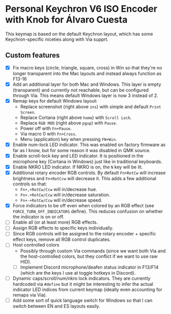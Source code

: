 # Personal Keychron V6 ISO Encoder with Knob for Álvaro Cuesta

This keymap is based on the default Keychron layout, which has some Keychron-specific niceties along with Via supprt.

## Custom features

- [x] Fix macro keys (circle, triangle, square, cross) in Win so that they're no longer transparent into the Mac layouts
      and instead always function as F13-16
- [x] Add an additional layer for both Mac and Windows. This layer is empty (transparent) and currently not reachable, 
      but can be configured through Via. This means default Windows layer is now 3 instead of 2.
- [x] Remap keys for default Windows layout:
    - Replace screenshot (right above `ins`) with simple and default `Print Screen`.
    - Replace Cortana (right above `home`) with `Scroll Lock`.
    - Replace `RGB MOD` (right above `pgup`) with `Pause`.
    - Power off with `Fn+Pause`.
    - Via macro 0 with `Fn+Cross`.
    - Menu (application) key when pressing `FN+Win`.
- [x] Enable num-lock LED indicator. This was enabled on factory firmware as far as I know, but for some reason it was
      disabled in QMK source.
- [x] Enable scroll-lock key and LED indicator. It is positioned in the microphone key (Cortana in Windows) just like
      in traditional keyboards.
- [x] Enable NKRO LED indicator. If NKRO is on, the `N` key will be lit.
- [x] Additional rotary encoder RGB controls. By default `Fn+RotCw` will increase brightness and `Fn+RotCcw` will
      decrease it. This adds a few additional controls so that:
    - `Fn+,+RotCw/Ccw` will in/decrease hue.
    - `Fn+.+RotCw/Ccw` will in/decrease saturation.
    - `Fn+-+RotCw/Ccw` will in/decrease speed.
- [x] Force indicators to be off even when colored by an RGB effect (see `FORCE_TURN_OFF_INDICATORS` define). This
      reduces confusion on whether the indicator is on or off.
- [ ] Enable all (or at least more) RGB effects.
- [ ] Assign RGB effects to specific keys individually.
- [ ] Since RGB controls will be assigned to the rotary encoder + specific effect keys, remove all RGB control
      duplicates.
- [ ] Host controlled colors
    - Possibly through custom Via commands (since we want both Via and the host-controlled colors, but they conflict if
      we want to use raw HID).
    - [ ] Implement Discord microphone/deafen status indicator in F13/F14 (which are the keys I use at toggle hotkeys
          in Discord).
- [ ] Dynamic caps/scroll/num/nkro lock indicators. They are currently hardcoded via `#define` but it might be
      interesting to infer the actual indicator LED indices from current keymap (ideally even accounting for remaps via
      Via).
- [ ] Add some sort of quick language switch for Windows so that I can switch between EN and ES layouts easily.
